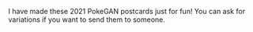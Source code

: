 I have made these 2021 PokeGAN postcards just for fun! You can ask for variations if you want to send them to someone.

